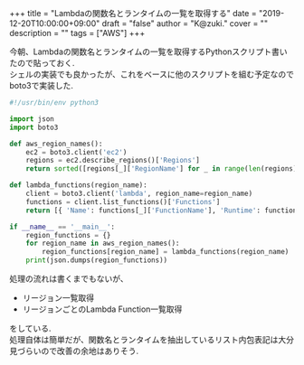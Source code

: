 +++
title = "Lambdaの関数名とランタイムの一覧を取得する"
date = "2019-12-20T10:00:00+09:00"
draft = "false"
author = "K@zuki."
cover = ""
description = ""
tags = ["AWS"]
+++

今朝、Lambdaの関数名とランタイムの一覧を取得するPythonスクリプト書いたので貼っておく.  
シェルの実装でも良かったが、これをベースに他のスクリプトを組む予定なのでboto3で実装した.

```python
#!/usr/bin/env python3

import json
import boto3

def aws_region_names():
    ec2 = boto3.client('ec2')
    regions = ec2.describe_regions()['Regions']
    return sorted([regions[_]['RegionName'] for _ in range(len(regions))])

def lambda_functions(region_name):
    client = boto3.client('lambda', region_name=region_name)
    functions = client.list_functions()['Functions']
    return [{ 'Name': functions[_]['FunctionName'], 'Runtime': functions[_]['Runtime']} for _ in range(len(functions))]

if __name__ == '__main__':
    region_functions = {}
    for region_name in aws_region_names():
        region_functions[region_name] = lambda_functions(region_name)
    print(json.dumps(region_functions))
```

処理の流れは書くまでもないが、

- リージョン一覧取得
- リージョンごとのLambda Function一覧取得

をしている.  
処理自体は簡単だが、関数名とランタイムを抽出しているリスト内包表記は大分見づらいので改善の余地はありそう.
